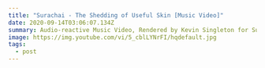 ```yaml
---
title: "Surachai - The Shedding of Useful Skin [Music Video]"
date: 2020-09-14T03:06:07.134Z
summary: Audio-reactive Music Video, Rendered by Kevin Singleton for Sub-Freq
image: https://img.youtube.com/vi/5_cblLYNrFI/hqdefault.jpg
tags:
  - post
---
```

